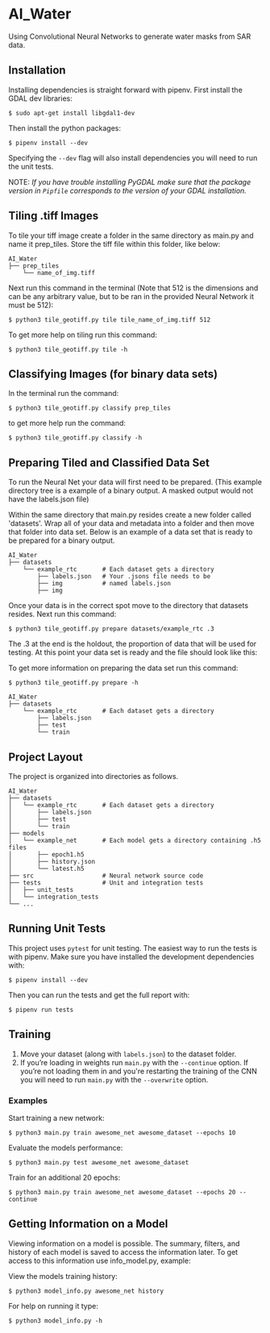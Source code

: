 # AI_Water
Using Convolutional Neural Networks to generate water masks from SAR data.

## Installation

Installing dependencies is straight forward with pipenv. First install the
GDAL dev libraries:
```terminal
$ sudo apt-get install libgdal1-dev
```

Then install the python packages:
```terminal
$ pipenv install --dev
```
Specifying the `--dev` flag will also install dependencies you will need to run
the unit tests.

NOTE: *If you have trouble installing PyGDAL make sure that the package version
in `Pipfile` corresponds to the version of your GDAL installation.*

## Tiling .tiff Images
To tile your tiff image create a folder in the same directory as
main.py and name it prep_tiles. Store the tiff file within this
folder, like below:
```
AI_Water
├── prep_tiles
    └── name_of_img.tiff
```
Next run this command in the terminal (Note that 512 is the dimensions and
can be any arbitrary value, but to be ran in the provided Neural Network
it must be 512):

```terminal
$ python3 tile_geotiff.py tile tile_name_of_img.tiff 512
```
To get more help on tiling run this
command:

```terminal
$ python3 tile_geotiff.py tile -h
```

## Classifying Images (for binary data sets)
In the terminal run the command:
```terminal
$ python3 tile_geotiff.py classify prep_tiles
```

to get more help run the command:
```terminal
$ python3 tile_geotiff.py classify -h
```

## Preparing Tiled and Classified Data Set
To run the Neural Net your data will first need to be prepared.
(This example directory tree is a example of a binary output.
A masked output would not have the labels.json file)

Within the same directory that main.py resides create a new folder
called 'datasets'. Wrap all of your data and metadata into a folder
and then move that folder into data set. Below is an example of a
data set that is ready to be prepared for a binary output.

```
AI_Water
├── datasets
    └── example_rtc       # Each dataset gets a directory
        ├── labels.json   # Your .jsons file needs to be
        ├── img           # named labels.json
        ├── img
```

Once your data is in the correct spot move to the directory that
datasets resides. Next run this command:

```terminal
$ python3 tile_geotiff.py prepare datasets/example_rtc .3
```

The .3 at the end is the holdout, the proportion of data that
will be used for testing. At this point your data set is ready
and the file should look like this:

To get more information on preparing the data set run this
command:

```terminal
$ python3 tile_geotiff.py prepare -h
```

```
AI_Water
├── datasets
    └── example_rtc       # Each dataset gets a directory
        ├── labels.json
        ├── test
        └── train
```

## Project Layout

The project is organized into directories as follows.

```
AI_Water
├── datasets
│   └── example_rtc       # Each dataset gets a directory
│       ├── labels.json
│       ├── test
│       └── train
├── models
│   └── example_net       # Each model gets a directory containing .h5 files
│       ├── epoch1.h5
│       ├── history.json
│       └── latest.h5
├── src                   # Neural network source code
├── tests                 # Unit and integration tests
│   ├── unit_tests
│   └── integration_tests
└── ...
```

## Running Unit Tests
This project uses `pytest` for unit testing. The easiest way to run the tests is
with pipenv. Make sure you have installed the development dependencies with:
```terminal
$ pipenv install --dev
```
Then you can run the tests and get the full report with:
```terminal
$ pipenv run tests
```

## Training
1. Move your dataset (along with `labels.json`) to the dataset folder.
2. If you’re loading in weights run `main.py` with the `--continue` option.
If you’re not loading them in and you're restarting the training of the CNN you
will need to run `main.py` with the `--overwrite` option.

### Examples

Start training a new network:
```terminal
$ python3 main.py train awesome_net awesome_dataset --epochs 10
```

Evaluate the models performance:
```terminal
$ python3 main.py test awesome_net awesome_dataset
```

Train for an additional 20 epochs:
```terminal
$ python3 main.py train awesome_net awesome_dataset --epochs 20 --continue
```

## Getting Information on a Model
Viewing information on a model is possible. The summary, filters,
and history of each model is saved to access the information later. 
To get access to this information use info_model.py, example:

View the models training history:
```terminal
$ python3 model_info.py awesome_net history
```

For help on running it type:
```terminal
$ python3 model_info.py -h
```

